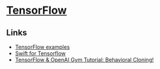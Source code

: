 # [TensorFlow](https://www.tensorflow.org)
## Links
- [TensorFlow examples](https://github.com/aymericdamien/TensorFlow-Examples)
- [Swift for Tensorflow](https://github.com/tensorflow/swift)
- [TensorFlow & OpenAI Gym Tutorial: Behavioral Cloning!](https://www.youtube.com/watch?v=0rsrDOXsSeM&feature=youtu.be)